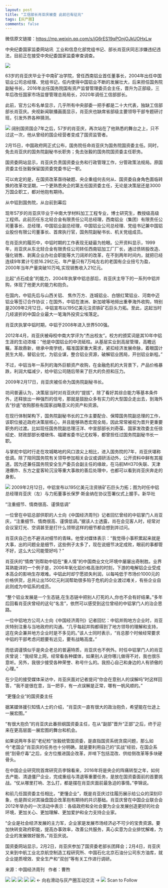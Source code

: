 ```yaml
---
layout: post
title: "工信部长肖亚庆被查 此前已有征兆"
tags: [灰产圈]
comments: false
---
```




微信原文链接：https://mp.weixin.qq.com/s/iG6rES19qPOnjOJkUOHxLw

中央纪委国家监委网站讯  工业和信息化部党组书记、部长肖亚庆同志涉嫌违纪违法，目前正在接受中央纪委国家监委审查调查。





<img src="https://raw.githubusercontent.com/UrlSaveBot/urlsavebot.github.io/master/_images/2022/7/31/54edd9a6-7e16-4860-9aa5-7e7a5e4aa89c.jpeg"/>


63岁的肖亚庆毕业于中南矿冶学院，曾任西南铝业首任董事长，2004年出任中国铝业公司总经理、党组书记，任内使得中国铝业不断的发展壮大，后来担任国务院副秘书长，2016年出任国务院国有资产监督管理委员会主任，晋升为正部级，三年后改任国家市场监督管理总局局长，2020年调任工信部部长。



此前，官方公布名单显示，几乎所有中央部委一把手都是二十大代表，独缺工信部部长肖亚庆。央视新闻联播画面显示，肖亚庆也缺席省部级主要领导干部专题研讨班，引发外界各种猜测。







<img src="https://raw.githubusercontent.com/UrlSaveBot/urlsavebot.github.io/master/_images/2022/7/31/f2ee4da6-66c9-46fe-9259-8718bf3e69ec.jpeg"/>
阔别国资国企7年之后，57岁的肖亚庆，再次站在了他熟悉的舞台之上，只不过这一次，他从曾经的国企经营者变成了国资监管者。

2月15日，中国政府网正式公布，国务院任命肖亚庆为国务院国资委主任。同时，免去肖亚庆的国务院副秘书长职务；免去张毅的国务院国资委主任职务。

国资委网站显示，肖亚庆负责国资委业务和行政管理工作，分管政策法规局。原国资委主任张毅保留国资委党委书记一职。

可以肯定的是，在国资改革亟待破题、央企重组何去何从、国资委自身角色面临转换的改革攻坚期，一个更熟悉央企的第五任国资委主任，无论是决策层还是3000万国企职工，都对他抱有期待。

从中铝到国务院，从台前到幕后

现年57岁的肖亚庆毕业于中南大学材料加工工程专业，博士研究生，教授级高级工程师。此前历任东北轻合金有限责任公司总经理，西南铝业（集团）有限责任公司董事长、总经理，中国铝业副总经理，中国铝业公司总经理、党组书记兼中国铝业股份有限公司董事长、首席执行官，国务院副秘书长、机关党组成员。

在肖亚庆的履历中，中铝时期的工作表现无疑最为抢眼。公开资料显示，1999年，肖亚庆从东北轻合金有限责任公司转任西南铝加工厂厂长，通过债转股改造、强化销售、剥离企业办社会职能等大刀阔斧的改革，在不到两年时间内，就把已经连续9年累计亏损16.29亿元、年产量只有7万吨左右的老国有企业扭亏为盈，2000年当年产量突破10万吨,实现销售收入21亿元。

比起“点石成金”的能力，2004年执掌中铝总部后，肖亚庆主导下的一系列中铝并购，体现了他更大的能力和抱负。

在国内，中铝先后与山西关铝、 焦作万方、连城铝业、白银红鹭铝业、河南中迈铝业等签订合作协议；在国外，中铝在澳洲、新加坡等地频出重拳海外收购，特别是2009年2月12日，中铝宣布以195亿美元注资铁矿石巨头力拓。至此，这起当时几经波折的中国企业最大一笔海外投资尘埃落定。

肖亚庆执掌中铝时期，中铝于2008年进入世界500强。

2012年4月，肖亚庆被母校中南大学评为“杰出校友”。校方的颁奖词是其10年中铝生涯的生动浓缩：“他是中国铝业的中流砥柱。从基层实业到高层管理，高瞻远瞩，革故鼎新，继承中南学统，瞄准国家重大需求，紧扣经济发展命脉，着眼国计民生大局，替铝业忧，为铝业谋，整合铝业资源，破解铝业困局，开创铝业新程。”

不过，中铝当年一系列的海外巨额资产收购，在金融危机的大背景下，产品价格暴跌，利润大幅减少，给中铝公司随后带来了巨大的负担和压力。

2009年2月17日，肖亚庆被任命为国务院副秘书长。

坊间普遍认为，决策层当时对肖亚庆的“提拔”，除了看好其综合能力等基本条件外，还释放出一种强烈的信号，那就是鼓励众多有实力的大型国企走出去，到海外去“抄底”收购那些有国家战略意义的资产和资源。

在现行体制架构下，国务院副秘书长的工作主要配合、保障国务院副总理的工作，该职位接近政府决策层核心，并且能够熟悉宏观全局，因此常常被视为晋升更重要职务的过渡。比如现任国务院副总理汪洋、中宣部部长刘奇葆、国家发改委主任徐绍史、财政部部长楼继伟、福建省委书记尤权等，都曾担任过国务院副秘书长一职。

与掌舵中铝时行走在攻城略地的风口浪尖上相比，进入国务院的7年，肖亚庆堪称低调。除了陪同国务院有关领导参加相关会议或调研活动外，公开资料中鲜有其报道。因为还兼任国务院安全生产委员会副主任的缘故，在马航MH370失联、天津港爆炸、东方之星客轮沉没等重大事故的善后处理中，也都可以看到肖亚庆奔走的身影。



<img src="https://raw.githubusercontent.com/UrlSaveBot/urlsavebot.github.io/master/_images/2022/7/31/a55cfc2c-2b3a-434f-9b1a-e55b3c7532e2.jpeg"/>
2009年2月12日，中铝宣布以195亿美元注资铁矿石巨头力拓；图为时任中铝总经理肖亚庆（左）与力拓董事长保罗·斯金纳在协议签署仪式上握手。新华社

“注重细节、情商很高、谨慎低调”

一位曾在中铝总部供职的人士向《中国经济周刊》记者回忆曾经的中铝掌门人肖亚庆，“注重细节、情商很高、谨慎低调。”据该人士透露，肖在会见客人时，经常对会议室灯光、空调甚至是打什么领带这样的细节都会想到并过问。

肖亚庆自己也不避讳对细节的青睐。他曾对媒体表示：“我觉得小事积累起来就是大事，出的问题全是细节，这些例子太多了，现在说细节决定成败，眼前的事都管不好，这么大公司能管好吗？”

肖亚庆的“情商”则帮助中铝在“重人情”的中国商业文化环境中屡屡出奇制胜。业界耳熟能详的一个例子是，2006年氧化铝价格高涨的时刻，下游的电解铝企业受成本高企的影响生存艰难。中铝此时却宁愿损失利润，以每吨低于市场价1000元的价格供货，总共让出150亿元利润帮助很多陷于危机的企业渡过难关，有些企业自此则成为中铝系的成员。

“整个铝业发展是一个生态链,在生态链中把别人打死的人,你也不会有好结果。”多年后回看肖亚庆曾经的这句“名言”，依然可以感受到这位曾经的中铝掌门人的治企思路。

一位中铝地方公司人士向《中国经济周刊》记者回忆：中铝并购地方企业时，肖亚庆特别注重与当地政府的沟通。“几乎每起并购都得到了地方领导的理解和支持，这在央企兼并地方企业时是不多见的。”该人士同时表示，“肖总那个时候经常要求中铝的干部考虑问题要有远见，要有战略高度。”

而低调谨慎似乎是央企老总的普遍特质，肖亚庆也不例外。时任中铝掌门人的肖亚庆曾说：“我经常上网，经常看各种媒体，如果别人说你哪儿做得不对，我也很乐意听。另外，我很少接受各种荣誉、称号什么的。我担心自己和身边的人有骄傲的心理。”

在少见的接受媒体采访中，肖亚庆面对记者提问“你会在意别人的误解吗”时这样回答，“我不是很在意，当一把手，有一点误解是正常，哪有一帆风顺的。”

“更懂企业”的国资委主任

据某媒体援引知情人士的介绍，“肖亚庆一直有很大的政治抱负，希望能在仕途上一展宏图。”

“有很大抱负”的肖亚庆此番担纲国资委主任，在从“副部”晋升“正部”之后，终于迎来在更高层面一展宏图的舞台和机会。

如果说两年多前“老纪检”张毅统管国资委，是直指国资系统贪腐问题，那么如今“老国企”肖亚庆的任务也十分明确，就是要利用自己的“实战”经验，在国企系统“刮骨疗毒”之后，全方位推进国企改革，并啃下包括混改、供给侧改革等多块硬骨头。

在中国企业研究院首席研究员李锦看来，2016年将是央企的阵痛转型之年，如何去产能、清退僵尸企业，完成重组与清退等重要任务，是放在国资委面前的首要挑战。“仗从哪里打响、怎么打，都是摆在肖亚庆面前最急迫的事情。”李锦说。

和前几任国资委主任相比，“更懂企业”，既是肖亚庆过往履历展示给公众的深刻印象，也是舆论对其操盘国企改革抱有期待的共识基础。肖亚庆曾在中国企业联合会2012年举办的一次活动中表示：各级政府和全社会要为企业发展创造更好的社会环境，更加关心、更加理解、更加爱护和全力支持企业家。

“企业是社会经济发展的主力军，企业家是发展市场经济必不可少的宝贵资源。要加快转变政府职能，提高办事效率，改善公共服务，真心实意为企业排忧解难，为企业的发展做好服务。”肖亚庆说。

国资委网站显示，2月2日，肖亚庆参加了国资委老部长团拜会；2月4日，肖亚庆又来到中航工业北京航空制造工程研究所、中国石化北京石油分公司东方油库，就企业提质增效、安全生产和“双创”等有关工作进行调研。

来源：中国经济周刊   作者：曹煦

<img src="https://raw.githubusercontent.com/UrlSaveBot/urlsavebot.github.io/master/_images/2022/7/31/db9ee8e5-46f9-418a-9674-49a2bcce8a36.jpeg"/>


<img src="https://raw.githubusercontent.com/UrlSaveBot/urlsavebot.github.io/master/_images/2022/7/31/30f3b7dc-5fab-4f50-bbbe-20c3b09be464.jpeg"/>
<img src="https://raw.githubusercontent.com/UrlSaveBot/urlsavebot.github.io/master/_images/2022/7/31/7a23dc60-71be-48da-8ced-c1ea4dd13175.jpeg"/>
<img src="https://raw.githubusercontent.com/UrlSaveBot/urlsavebot.github.io/master/_images/2022/7/31/2ddcb7e0-e396-439c-babd-c1440f734a7b.jpeg"/>
<img src="https://raw.githubusercontent.com/UrlSaveBot/urlsavebot.github.io/master/_images/2022/7/31/21ec28cf-e043-4735-8155-19b012368518.jpeg"/>
← 向右滑动与灰产圈互动交流 →



<img src="https://raw.githubusercontent.com/UrlSaveBot/urlsavebot.github.io/master/_images/2022/7/31/de530d5e-559a-42c8-ab82-68e3944b8c53.jpeg"/>
Scan to Follow

